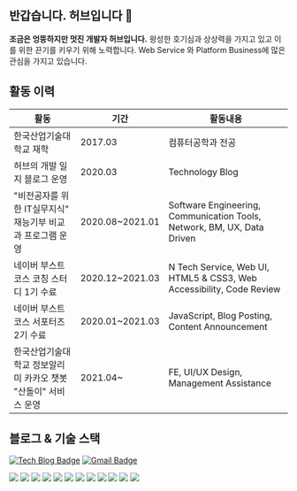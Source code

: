## 반갑습니다. 허브입니다 👋
**조금은 엉뚱하지만 멋진 개발자 허브입니다.** 왕성한 호기심과 상상력을 가지고 있고 이를 위한 끈기를 키우기 위해 노력합니다. Web Service 와 Platform Business에 많은 관심을 가지고 있습니다.

## 활동 이력
|활동|기간|활동내용|
|---|---|---|
|한국산업기술대학교 재학|2017.03 |컴퓨터공학과 전공|
|허브의 개발 일지 블로그 운영|2020.03 |Technology Blog|
|"비전공자를 위한 IT실무지식" 재능기부 비교과 프로그램 운영|2020.08~2021.01|Software Engineering, Communication Tools, Network, BM, UX, Data Driven |
|네이버 부스트코스 코칭 스터디 1기 수료|2020.12~2021.03|N Tech Service, Web UI, HTML5 & CSS3, Web Accessibility, Code Review|
|네이버 부스트코스 서포터즈 2기 수료|2020.01~2021.03|JavaScript, Blog Posting, Content Announcement  |
|한국산업기술대학교 정보알리미 카카오 챗봇 "산돌이" 서비스 운영|2021.04~ |FE, UI/UX Design, Management Assistance|

## 블로그 & 기술 스택
 [![Tech Blog Badge](http://img.shields.io/badge/-Tech%20blog-black?style=flat-square&logo=github&link=https://zzsza.github.io/)](https://modernalchemist.tistory.com/) 
[![Gmail Badge](https://img.shields.io/badge/Email-d14836?style=flat-square&logo=Gmail&logoColor=white&link=mailto:huhmin0409@naver.com)](mailto:huhmin0409@naver.com)

<img src = "https://shields.io/badge/Java-007396?style=flat-square&logo=java&logoColor=white"> <img src = "https://shields.io/badge/JavaScript-F7DF1E?style=flat-square&logo=javascript&logoColor=black"> <img src = "https://shields.io/badge/HTML5-E34F26?style=flat-square&logo=html5&logoColor=white"> <img src = "https://shields.io/badge/CSS3-1572B6?style=flat-square&logo=css3&logoColor=white"> <img src = "https://shields.io/badge/Python-3776AB?style=flat-square&logo=python&logoColor=white"> <img src = "https://shields.io/badge/Kotlin-0095D5?style=flat-square&logo=kotlin&logoColor=white"> <img src = "https://shields.io/badge/Android-3DDC84?style=flat-square&logo=android&logoColor=black"> <img src = "https://shields.io/badge/MySQL-4479A1?style=flat-square&logo=mysql&logoColor=white"> <img src = "https://shields.io/badge/Kakao i builder-FFCD00?style=flat-square&logo=kakaotalk&logoColor=black">  <img src = "https://shields.io/badge/Amazon AWS-232F3E?style=flat-square&logo=amazon&logoColor=white"> <img src = "https://shields.io/badge/Slack-4A154B?style=flat-square&logo=slack&logoColor=white"> <img src = "https://shields.io/badge/Notion-000000?style=flat-square&logo=notion&logoColor=white">
<!-- ![Anurag's github stats](https://github-readme-stats.vercel.app/api?username=hhhminme&show_icons=true&theme=dracula&count_private=true) 
![Top Langs](https://github-readme-stats.vercel.app/api/top-langs/?username=hhhminme&layout=compact&theme=dracula&count_private=true) -->

